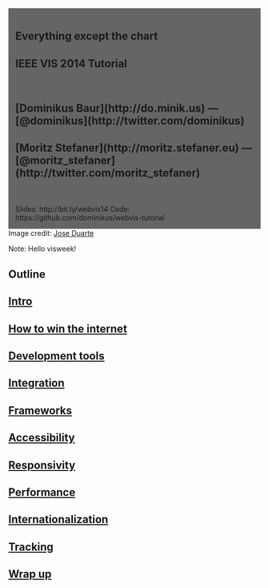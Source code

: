 <section data-background="assets/title.jpg" class="">
<div style="background:rgba(0,0,0,.6); float: left; padding: 1em">
<h1>Everything except the chart</h1>
<h2>IEEE VIS 2014 Tutorial</h2>
<br>
<h2>[Dominikus Baur](http://do.minik.us) — [@dominikus](http://twitter.com/dominikus)</h2>
<h2>[Moritz Stefaner](http://moritz.stefaner.eu) — [@moritz_stefaner](http://twitter.com/moritz_stefaner)</h2>
<br><br>
Slides: http://bit.ly/webvis14
Code: https://github.com/dominikus/webvis-tutorial
</div>
<div class="credit" style="margin-top: 400px;">Image credit: <a href="https://www.flickr.com/photos/joseduarteq/5570335290/in/set-72157626819118313">Jose Duarte</a></div>

Note:
Hello visweek!
</section>



<section data-background="assets/title.jpg" class="">
<h1>Outline</h1>
<h2><a href="#intro">Intro</a></h2>
<h2><a href="#internet-win">How to win the internet</a></h2>
<h2><a href="#dev-tools">Development tools</a></h2>
<h2><a href="#integration">Integration</a></h2>
<h2><a href="#frameworks">Frameworks</a></h2>
<h2><a href="#accessibility">Accessibility</a></h2>
<h2><a href="#responsivity">Responsivity</a></h2>
<h2><a href="#performance">Performance</a></h2>
<h2><a href="#internationalization">Internationalization</a></h2>
<h2><a href="#tracking">Tracking</a></h2>
<h2><a href="#wrap-up">Wrap up</a></h2>

</section>